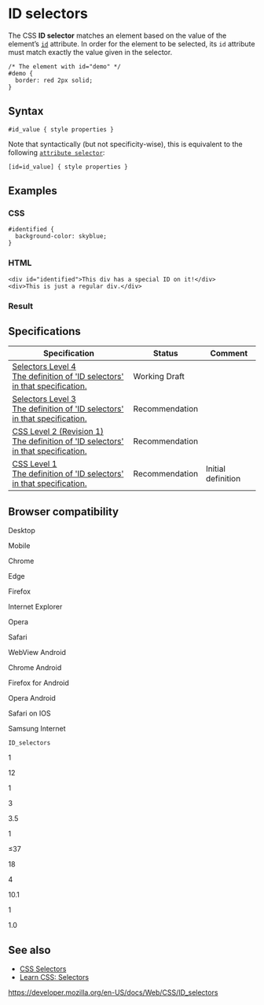 # ID selectors

The CSS **ID selector** matches an element based on the value of the element’s [`id`](https://developer.mozilla.org/en-US/docs/Web/HTML/Global_attributes#attr-id) attribute. In order for the element to be selected, its `id` attribute must match exactly the value given in the selector.

    /* The element with id="demo" */
    #demo {
      border: red 2px solid;
    }

## Syntax

    #id_value { style properties }

Note that syntactically (but not specificity-wise), this is equivalent to the following [`attribute selector`](attribute_selectors):

    [id=id_value] { style properties }

## Examples

### CSS

    #identified {
      background-color: skyblue;
    }

### HTML

    <div id="identified">This div has a special ID on it!</div>
    <div>This is just a regular div.</div>

### Result

## Specifications

<table><thead><tr class="header"><th>Specification</th><th>Status</th><th>Comment</th></tr></thead><tbody><tr class="odd"><td><a href="https://drafts.csswg.org/selectors-4/#id-selectors">Selectors Level 4<br />
<span class="small">The definition of 'ID selectors' in that specification.</span></a></td><td><span class="spec-wd">Working Draft</span></td><td></td></tr><tr class="even"><td><a href="https://drafts.csswg.org/selectors-3/#id-selectors">Selectors Level 3<br />
<span class="small">The definition of 'ID selectors' in that specification.</span></a></td><td><span class="spec-rec">Recommendation</span></td><td></td></tr><tr class="odd"><td><a href="https://www.w3.org/TR/CSS2/selector.html#id-selectors">CSS Level 2 (Revision 1)<br />
<span class="small">The definition of 'ID selectors' in that specification.</span></a></td><td><span class="spec-rec">Recommendation</span></td><td></td></tr><tr class="even"><td><a href="https://www.w3.org/TR/CSS1/#id-as-selector">CSS Level 1<br />
<span class="small">The definition of 'ID selectors' in that specification.</span></a></td><td><span class="spec-rec">Recommendation</span></td><td>Initial definition</td></tr></tbody></table>

## Browser compatibility

Desktop

Mobile

Chrome

Edge

Firefox

Internet Explorer

Opera

Safari

WebView Android

Chrome Android

Firefox for Android

Opera Android

Safari on IOS

Samsung Internet

`ID_selectors`

1

12

1

3

3.5

1

≤37

18

4

10.1

1

1.0

## See also

- [CSS Selectors](css_selectors)
- [Learn CSS: Selectors](https://developer.mozilla.org/en-US/docs/Learn/CSS/Building_blocks/Selectors)

<a href="https://developer.mozilla.org/en-US/docs/Web/CSS/ID_selectors" class="_attribution-link">https://developer.mozilla.org/en-US/docs/Web/CSS/ID_selectors</a>
